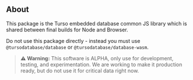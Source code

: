 ## About

This package is the Turso embedded database common JS library which is shared between final builds for Node and Browser.

Do not use this package directly - instead you must use `@tursodatabase/database` or `@tursodatabase/database-wasm`.

> **⚠️ Warning:** This software is ALPHA, only use for development, testing, and experimentation. We are working to make it production ready, but do not use it for critical data right now.

